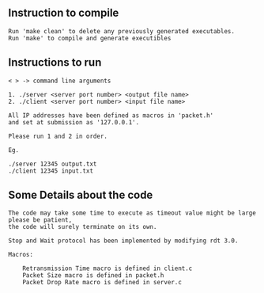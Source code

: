 ## Instruction to compile

	Run 'make clean' to delete any previously generated executables.
	Run 'make' to compile and generate executibles

## Instructions to run

	< > -> command line arguments

	1. ./server <server port number> <output file name>
	2. ./client <server port number> <input file name>

	All IP addresses have been defined as macros in 'packet.h'
	and set at submission as '127.0.0.1'.
	
	Please run 1 and 2 in order.

	Eg. 

	./server 12345 output.txt
	./client 12345 input.txt


## Some Details about the code

	The code may take some time to execute as timeout value might be large please be patient, 
	the code will surely terminate on its own.

	Stop and Wait protocol has been implemented by modifying rdt 3.0.

	Macros: 

		Retransmission Time macro is defined in client.c
		Packet Size macro is defined in packet.h
		Packet Drop Rate macro is defined in server.c
